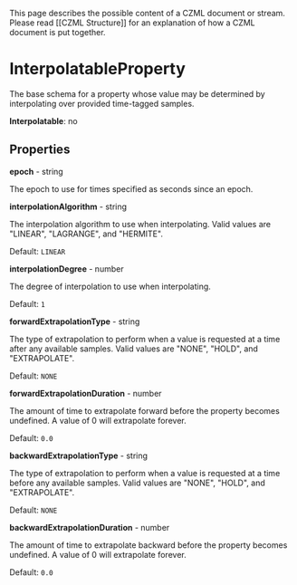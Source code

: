 This page describes the possible content of a CZML document or stream.  Please read [[CZML Structure]] for an explanation of how a CZML document is put together.

# InterpolatableProperty

The base schema for a property whose value may be determined by interpolating over provided time-tagged samples.

**Interpolatable**: no

## Properties

**epoch** - string

The epoch to use for times specified as seconds since an epoch.


**interpolationAlgorithm** - string

The interpolation algorithm to use when interpolating. Valid values are "LINEAR", "LAGRANGE", and "HERMITE".

Default: `LINEAR`


**interpolationDegree** - number

The degree of interpolation to use when interpolating.

Default: `1`


**forwardExtrapolationType** - string

The type of extrapolation to perform when a value is requested at a time after any available samples. Valid values are "NONE", "HOLD", and "EXTRAPOLATE".

Default: `NONE`


**forwardExtrapolationDuration** - number

The amount of time to extrapolate forward before the property becomes undefined. A value of 0 will extrapolate forever.

Default: `0.0`


**backwardExtrapolationType** - string

The type of extrapolation to perform when a value is requested at a time before any available samples. Valid values are "NONE", "HOLD", and "EXTRAPOLATE".

Default: `NONE`


**backwardExtrapolationDuration** - number

The amount of time to extrapolate backward before the property becomes undefined. A value of 0 will extrapolate forever.

Default: `0.0`


